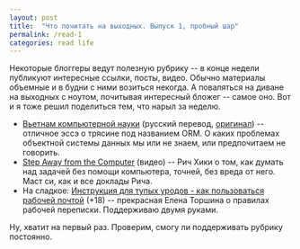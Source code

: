 ```yaml
---
layout: post
title:  "Что почитать на выходных. Выпуск 1, пробный шар"
permalink: /read-1
categories: read life
---
```


Некоторые блоггеры ведут полезную рубрику -- в конце недели публикуют интересные
ссылки, посты, видео. Обычно материалы объемные и в будни с ними возиться
некогда. А поваляться на диване на выходных с ноутом, почитывая интересный
бложег -- самое оно. Вот и я тоже решил поделиться тем, что нарыл за неделю.

- [Вьетнам компьютерной науки](http://citforum.ru/database/articles/vietnam/)
  (русский перевод,
  [оригинал](http://blogs.tedneward.com/2006/06/26/The+Vietnam+Of+Computer+Science.aspx))
  -- отличное эссэ о трясине под названием ORM. О каких проблемах объектной
  системы данных мы или не знаем, или предпочитаем не говорить.
- [Step Away from the Computer](https://www.youtube.com/watch?v=f84n5oFoZBc)
  (видео) -- Рич Хики о том, как думать над задачей без помощи компьютера,
  точней, без вреда от него. Маст си, как и все доклады Рича.
- На сладкое: [Инструкция для тупых уродов - как пользоваться рабочей почтой](http://torshina.me/instrukcziya-kak-polzovatsya-rabochej-pochtoj/)
  (+18) -- прекрасная Елена Торшина о правилах рабочей переписки. Поддерживаю
  двумя руками.

Ну, хватит на первый раз. Проверим, смогу ли поддерживать рубрику постоянно.
